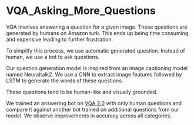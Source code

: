 # VQA_Asking_More_Questions

VQA involves answering a question for a given image. These questions are generated by humans on Amazon turk. This ends up being time consuming and expensive leading to further frustration. 

To simplify this process, we use automatic generated question. Instead of human, we use a bot to ask questions. 

Our question generation model is inspired from an image captioning model named Neuraltalk2. We use a CNN to extract image features followed by LSTM to generate the words of these questions. 

These questions tend to be human-like and visually grounded.

We trained an answering bot on [VQA 2.0](http://visualqa.org/) with only human questions and compare it against another bot trained on additional questions from our model. We observe improvements in accuracy across all categories. 
